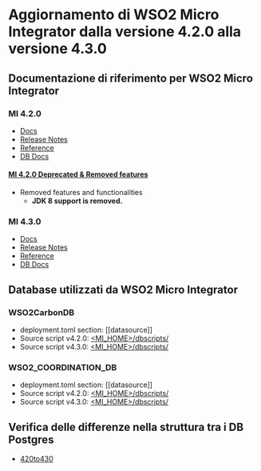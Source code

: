 # Aggiornamento di WSO2 Micro Integrator dalla versione 4.2.0 alla versione 4.3.0

## Documentazione di riferimento per WSO2 Micro Integrator

### MI 4.2.0
* [Docs](https://mi.docs.wso2.com/en/4.2.0/)
* [Release Notes](https://mi.docs.wso2.com/en/4.2.0/get-started/about-this-release/)
* [Reference](https://mi.docs.wso2.com/en/4.2.0/reference/config-catalog-mi/)
* [DB Docs](https://mi.docs.wso2.com/en/4.2.0/install-and-setup/setup/databases/setting-up-postgresql/)

#### [MI 4.2.0 Deprecated & Removed features](https://mi.docs.wso2.com/en/4.2.0/get-started/about-this-release/#deprecated-features-and-functionalities)
* Removed features and functionalities
    * **JDK 8 support is removed.**

### MI 4.3.0
* [Docs](https://mi.docs.wso2.com/en/4.3.0/)
* [Release Notes](https://mi.docs.wso2.com/en/4.3.0/get-started/about-this-release/)
* [Reference](https://mi.docs.wso2.com/en/4.3.0/reference/config-catalog-mi/)
* [DB Docs](https://mi.docs.wso2.com/en/4.3.0/install-and-setup/setup/databases/setting-up-postgresql/)

## Database utilizzati da WSO2 Micro Integrator

### WSO2CarbonDB
* deployment.toml section: [[datasource]]
* Source script v4.2.0: [<MI_HOME>/dbscripts/](/mi/wso2am-4.2.0/dbscripts/postgres/postgresql_user.sql)
* Source script v4.3.0: [<MI_HOME>/dbscripts/](/mi/wso2am-4.3.0/dbscripts/postgres/postgresql_user.sql)

### WSO2_COORDINATION_DB
* deployment.toml section: [[datasource]]
* Source script v4.2.0: [<MI_HOME>/dbscripts/](/mi/wso2am-4.2.0/dbscripts/postgres/postgresql_cluster.sql)
* Source script v4.3.0: [<MI_HOME>/dbscripts/](/mi/wso2am-4.3.0/dbscripts/postgres/postgresql_cluster.sql)

## Verifica delle differenze nella struttura tra i DB Postgres
* [420to430](/mi/420to430/db/postgres/)